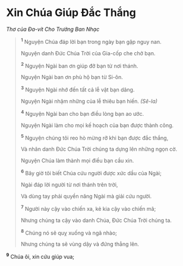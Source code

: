 # Xin Chúa Giúp Ðắc Thắng
*Thơ của Ða-vít Cho Trưởng Ban Nhạc*

> <sup><b>1</b></sup> Nguyện Chúa đáp lời bạn trong ngày bạn gặp nguy nan.
> 
> Nguyện danh Ðức Chúa Trời của Gia-cốp che chở bạn.
> 
> <sup><b>2</b></sup> Nguyện Ngài ban ơn giúp đỡ bạn từ nơi thánh.
> 
> Nguyện Ngài ban ơn phù hộ bạn từ Si-ôn.
> 
> <sup><b>3</b></sup> Nguyện Ngài nhớ đến tất cả lễ vật bạn dâng.
> 
> Nguyện Ngài nhậm những của lễ thiêu bạn hiến. *(Sê-la)*
>
> <sup><b>4</b></sup> Nguyện Ngài ban cho bạn điều lòng bạn ao ước.
> 
> Nguyện Ngài làm cho mọi kế hoạch của bạn được thành công.
> 
> <sup><b>5</b></sup> Nguyện chúng tôi reo hò mừng rỡ khi bạn được đắc thắng,
> 
> Và nhân danh Ðức Chúa Trời chúng ta dựng lên những ngọn cờ.
> 
> Nguyện Chúa làm thành mọi điều bạn cầu xin.
>
> <sup><b>6</b></sup> Bây giờ tôi biết Chúa cứu người được xức dầu của Ngài;
> 
> Ngài đáp lời người từ nơi thánh trên trời,
> 
> Và dùng tay phải quyền năng Ngài mà giải cứu người.
> 
> <sup><b>7</b></sup> Người này cậy vào chiến xa, kẻ kia cậy vào chiến mã;
> 
> Nhưng chúng ta cậy vào danh Chúa, Ðức Chúa Trời chúng ta.
> 
> <sup><b>8</b></sup> Chúng nó sẽ quỵ xuống và ngã nhào;
> 
> Nhưng chúng ta sẽ vùng dậy và đứng thẳng lên.

<sup><b>9</b></sup> Chúa ôi, xin cứu giúp vua;